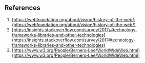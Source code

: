 ## References

1. [https://webfoundation.org/about/vision/history-of-the-web/](https://webfoundation.org/about/vision/history-of-the-web/)
2. [https://insights.stackoverflow.com/survey/2017\#technology-frameworks-libraries-and-other-technologies](https://insights.stackoverflow.com/survey/2017#technology-frameworks-libraries-and-other-technologies)
3. [https://www.w3.org/People/Berners-Lee/WorldWideWeb.html](https://www.w3.org/People/Berners-Lee/WorldWideWeb.html)



